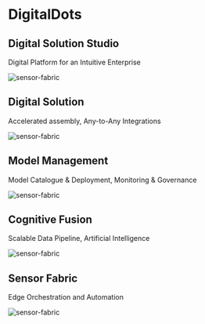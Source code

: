 # DigitalDots

## Digital Solution Studio

Digital Platform for an Intuitive Enterprise


![sensor-fabric](/Assets/modern-isometric.jpg ' :size=100%x400')


## Digital Solution

Accelerated assembly, Any-to-Any Integrations

![sensor-fabric](/Assets/blue-integration.svg ' :size=100%x100')

## Model Management

Model Catalogue & Deployment, Monitoring & Governance

![sensor-fabric](/Assets/blue-ai-powered.svg ' :size=100%x100')

## Cognitive Fusion

Scalable Data Pipeline, Artificial Intelligence

![sensor-fabric](/Assets/blue-cognitive-fusion.svg ' :size=100%x100')


## Sensor Fabric

Edge Orchestration and Automation

![sensor-fabric](/Assets/blue-sensor-fabric.svg ' :size=100%x100')


